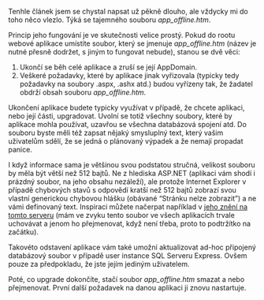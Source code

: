 <!-- dcterms:identifier = aspnetcz#203 -->
<!-- dcterms:title = Tajemství souboru app_offline.htm -->
<!-- dcterms:abstract = Magické schopnosti souboru app_offline.htm, přítomné v ASP.NET od verze 2.0, vám mohou usnadnit nasazení a upgrade aplikací. -->
<!-- np9:categoryId = 1 -->
<!-- x4w:category = Programování -->
<!-- np9:authorId = 1 -->
<!-- np9:authorEmail = michal.valasek@altairis.cz -->
<!-- dcterms:creator = Michal Altair Valášek -->
<!-- dcterms:created = 2008-07-02T23:08:00.123+02:00 -->
<!-- dcterms:dateAccepted = 2008-07-02T23:08:00.123+02:00 -->

Tenhle článek jsem se chystal napsat už pěkně dlouho, ale vždycky mi do toho něco vlezlo. Týká se tajemného souboru *app_offline.htm*.

Princip jeho fungování je ve skutečnosti velice prostý. Pokud do rootu webové aplikace umístíte soubor, který se jmenuje *app_offline.htm* (název je nutné přesně dodržet, s jiným to fungovat nebude), stanou se dvě věci:

1.  Ukončí se běh celé aplikace a zruší se její AppDomain. 
2.  Veškeré požadavky, které by aplikace jinak vyřizovala (typicky tedy požadavky na soubory .aspx, .ashx atd.) budou vyřízeny tak, že žadatel obdrží obsah souboru *app_offline.htm*.   

Ukončení aplikace budete typicky využívat v případě, že chcete aplikaci, nebo její části, upgradovat. Uvolní se totiž všechny soubory, které by aplikace mohla používat, uzavřou se všechna databázová spojení atd. Do souboru byste měli též zapsat nějaký smysluplný text, který vašim uživatelům sdělí, že se jedná o plánovaný výpadek a že nemají propadat panice. 

I když informace sama je většinou svou podstatou stručná, velikost souboru by měla být větší než 512 bajtů. Ne z hlediska ASP.NET (aplikaci vám shodí i prázdný soubor, na jeho obsahu nezáleží), ale protože Internet Explorer v případě chybových stavů s odpovědí kratší než 512 bajtů zobrazí svou vlastní generickou chybovou hlášku (obávané “Stránku nelze zobrazit”) a ne vámi definovaný text. Inspiraci můžete načerpat například v [jeho znění na tomto serveru](http://www.aspnet.cz/_app_offline.htm) (mám ve zvyku tento soubor ve všech aplikacích trvale uchovávat a jenom ho přejmenovat, když není třeba, proto to podtržítko na začátku).

Takovéto odstavení aplikace vám také umožní aktualizovat ad-hoc připojený databázový soubor v případě user instance SQL Serveru Express. Ovšem pouze za předpokladu, že jste jejím jediným uživatelem.

Poté, co upgrade dokončíte, stačí soubor *app_offline.htm* smazat a nebo přejmenovat. První další požadavek na danou aplikaci ji znovu nastartuje.
